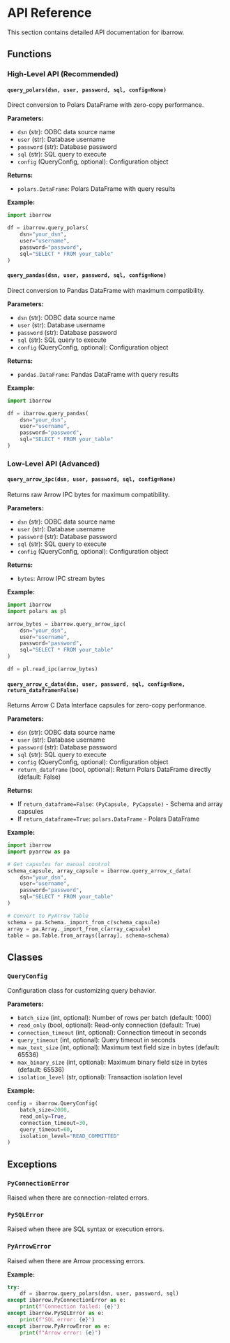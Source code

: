# API Reference

This section contains detailed API documentation for ibarrow.

## Functions

### High-Level API (Recommended)

#### `query_polars(dsn, user, password, sql, config=None)`
Direct conversion to Polars DataFrame with zero-copy performance.

**Parameters:**
- `dsn` (str): ODBC data source name
- `user` (str): Database username
- `password` (str): Database password
- `sql` (str): SQL query to execute
- `config` (QueryConfig, optional): Configuration object

**Returns:**
- `polars.DataFrame`: Polars DataFrame with query results

**Example:**
```python
import ibarrow

df = ibarrow.query_polars(
    dsn="your_dsn",
    user="username",
    password="password",
    sql="SELECT * FROM your_table"
)
```

#### `query_pandas(dsn, user, password, sql, config=None)`
Direct conversion to Pandas DataFrame with maximum compatibility.

**Parameters:**
- `dsn` (str): ODBC data source name
- `user` (str): Database username
- `password` (str): Database password
- `sql` (str): SQL query to execute
- `config` (QueryConfig, optional): Configuration object

**Returns:**
- `pandas.DataFrame`: Pandas DataFrame with query results

**Example:**
```python
import ibarrow

df = ibarrow.query_pandas(
    dsn="your_dsn",
    user="username",
    password="password",
    sql="SELECT * FROM your_table"
)
```

### Low-Level API (Advanced)

#### `query_arrow_ipc(dsn, user, password, sql, config=None)`
Returns raw Arrow IPC bytes for maximum compatibility.

**Parameters:**
- `dsn` (str): ODBC data source name
- `user` (str): Database username
- `password` (str): Database password
- `sql` (str): SQL query to execute
- `config` (QueryConfig, optional): Configuration object

**Returns:**
- `bytes`: Arrow IPC stream bytes

**Example:**
```python
import ibarrow
import polars as pl

arrow_bytes = ibarrow.query_arrow_ipc(
    dsn="your_dsn",
    user="username",
    password="password",
    sql="SELECT * FROM your_table"
)

df = pl.read_ipc(arrow_bytes)
```

#### `query_arrow_c_data(dsn, user, password, sql, config=None, return_dataframe=False)`
Returns Arrow C Data Interface capsules for zero-copy performance.

**Parameters:**
- `dsn` (str): ODBC data source name
- `user` (str): Database username
- `password` (str): Database password
- `sql` (str): SQL query to execute
- `config` (QueryConfig, optional): Configuration object
- `return_dataframe` (bool, optional): Return Polars DataFrame directly (default: False)

**Returns:**
- If `return_dataframe=False`: `(PyCapsule, PyCapsule)` - Schema and array capsules
- If `return_dataframe=True`: `polars.DataFrame` - Polars DataFrame

**Example:**
```python
import ibarrow
import pyarrow as pa

# Get capsules for manual control
schema_capsule, array_capsule = ibarrow.query_arrow_c_data(
    dsn="your_dsn",
    user="username",
    password="password",
    sql="SELECT * FROM your_table"
)

# Convert to PyArrow Table
schema = pa.Schema._import_from_c(schema_capsule)
array = pa.Array._import_from_c(array_capsule)
table = pa.Table.from_arrays([array], schema=schema)
```

## Classes

### `QueryConfig`
Configuration class for customizing query behavior.

**Parameters:**
- `batch_size` (int, optional): Number of rows per batch (default: 1000)
- `read_only` (bool, optional): Read-only connection (default: True)
- `connection_timeout` (int, optional): Connection timeout in seconds
- `query_timeout` (int, optional): Query timeout in seconds
- `max_text_size` (int, optional): Maximum text field size in bytes (default: 65536)
- `max_binary_size` (int, optional): Maximum binary field size in bytes (default: 65536)
- `isolation_level` (str, optional): Transaction isolation level

**Example:**
```python
config = ibarrow.QueryConfig(
    batch_size=2000,
    read_only=True,
    connection_timeout=30,
    query_timeout=60,
    isolation_level="READ_COMMITTED"
)
```

## Exceptions

### `PyConnectionError`
Raised when there are connection-related errors.

### `PySQLError`
Raised when there are SQL syntax or execution errors.

### `PyArrowError`
Raised when there are Arrow processing errors.

**Example:**
```python
try:
    df = ibarrow.query_polars(dsn, user, password, sql)
except ibarrow.PyConnectionError as e:
    print(f"Connection failed: {e}")
except ibarrow.PySQLError as e:
    print(f"SQL error: {e}")
except ibarrow.PyArrowError as e:
    print(f"Arrow error: {e}")
```

